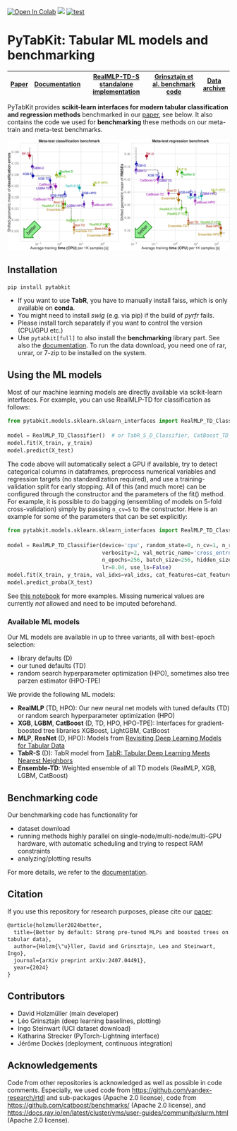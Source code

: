 [![Open In Colab](https://colab.research.google.com/assets/colab-badge.svg)](https://colab.research.google.com/github/dholzmueller/pytabkit/blob/main/examples/tutorial_notebook.ipynb)
[![](https://readthedocs.org/projects/pytabkit/badge/?version=latest&style=flat-default)](https://pytabkit.readthedocs.io/en/latest/)
[![test](https://github.com/dholzmueller/pytabkit/actions/workflows/testing.yml/badge.svg)](https://github.com/dholzmueller/pytabkit/actions/workflows/testing.yml)
# PyTabKit: Tabular ML models and benchmarking

[Paper](https://arxiv.org/abs/2407.04491) | [Documentation](https://pytabkit.readthedocs.io) | [RealMLP-TD-S standalone implementation](https://github.com/dholzmueller/realmlp-td-s_standalone)   | [Grinsztajn et al. benchmark code](https://github.com/LeoGrin/tabular-benchmark/tree/better_by_default) | [Data archive](https://doi.org/10.18419/darus-4255) |
| --- | --- |---------------------------------------------------------------------------------------------|---------------------------------------------------------------------------------------------------------------------------------------------------------------------------------------------------| --- |

PyTabKit provides **scikit-learn interfaces for modern tabular classification and regression methods**
benchmarked in our [paper](https://arxiv.org/abs/2407.04491), see below. 
It also contains the code we used for **benchmarking** these methods 
on our meta-train and meta-test benchmarks.

![Meta-test benchmark results](./figures/meta-test_benchmark_results.png)

## Installation

```commandline
pip install pytabkit
```
- If you want to use **TabR**, you have to manually install faiss, 
which is only available on **conda**.
- You might need to install *swig* (e.g. via pip) if the build of *pyrfr* fails.
- Please install torch separately if you want to control the version (CPU/GPU etc.)
- Use `pytabkit[full]` to also install the **benchmarking** library part. 
See also the [documentation](https://pytabkit.readthedocs.io). 
To run the data download, you need one of rar, unrar, or 7-zip 
to be installed on the system.

## Using the ML models
Most of our machine learning models are directly available via scikit-learn interfaces.
For example, you can use RealMLP-TD for classification as follows:

```python
from pytabkit.models.sklearn.sklearn_interfaces import RealMLP_TD_Classifier

model = RealMLP_TD_Classifier()  # or TabR_S_D_Classifier, CatBoost_TD_Classifier, etc.
model.fit(X_train, y_train)
model.predict(X_test)
```
The code above will automatically select a GPU if available, 
try to detect categorical columns in dataframes, 
preprocess numerical variables and regression targets (no standardization required),
and use a training-validation split for early stopping. 
All of this (and much more) can be configured through the constructor 
and the parameters of the fit() method. 
For example, it is possible to do bagging 
(ensembling of models on 5-fold cross-validation)
simply by passing `n_cv=5` to the constructor. 
Here is an example for some of the parameters that can be set explicitly:

```python
from pytabkit.models.sklearn.sklearn_interfaces import RealMLP_TD_Classifier

model = RealMLP_TD_Classifier(device='cpu', random_state=0, n_cv=1, n_refit=0,
                              verbosity=2, val_metric_name='cross_entropy',
                              n_epochs=256, batch_size=256, hidden_sizes=[256] * 3,
                              lr=0.04, use_ls=False)
model.fit(X_train, y_train, val_idxs=val_idxs, cat_features=cat_features)
model.predict_proba(X_test)
```
See [this notebook](https://colab.research.google.com/github/dholzmueller/pytabkit/blob/main/examples/tutorial_notebook.ipynb)
for more examples. Missing numerical values are currently *not* allowed and need to be imputed beforehand.

### Available ML models

Our ML models are available in up to three variants, all with best-epoch selection: 
- library defaults (D)
- our tuned defaults (TD)
- random search hyperparameter optimization (HPO), sometimes also tree parzen estimator (HPO-TPE)

We provide the following ML models:

- **RealMLP** (TD, HPO): Our new neural net models with tuned defaults (TD) 
or random search hyperparameter optimization (HPO)
- **XGB**, **LGBM**, **CatBoost** (D, TD, HPO, HPO-TPE): Interfaces for gradient-boosted 
tree libraries XGBoost, LightGBM, CatBoost
- **MLP**, **ResNet** (D, HPO): Models from [Revisiting Deep Learning Models for Tabular Data](https://proceedings.neurips.cc/paper_files/paper/2021/hash/9d86d83f925f2149e9edb0ac3b49229c-Abstract.html)
- **TabR-S** (D): TabR model from [TabR: Tabular Deep Learning Meets Nearest Neighbors](https://openreview.net/forum?id=rhgIgTSSxW)
- **Ensemble-TD**: Weighted ensemble of all TD models (RealMLP, XGB, LGBM, CatBoost)

## Benchmarking code

Our benchmarking code has functionality for
- dataset download
- running methods highly parallel on single-node/multi-node/multi-GPU hardware,
with automatic scheduling and trying to respect RAM constraints
- analyzing/plotting results

For more details, we refer to the [documentation](https://pytabkit.readthedocs.io).

## Citation

If you use this repository for research purposes, please cite our [paper](https://arxiv.org/abs/2407.04491):
```
@article{holzmuller2024better,
  title={Better by default: Strong pre-tuned MLPs and boosted trees on tabular data},
  author={Holzm{\"u}ller, David and Grinsztajn, Leo and Steinwart, Ingo},
  journal={arXiv preprint arXiv:2407.04491},
  year={2024}
}
```

## Contributors

- David Holzmüller (main developer)
- Léo Grinsztajn (deep learning baselines, plotting)
- Ingo Steinwart (UCI dataset download)
- Katharina Strecker (PyTorch-Lightning interface)
- Jérôme Dockès (deployment, continuous integration)

## Acknowledgements
Code from other repositories is acknowledged as well as possible in code comments. 
Especially, we used code from https://github.com/yandex-research/rtdl 
and sub-packages (Apache 2.0 license),
code from https://github.com/catboost/benchmarks/
(Apache 2.0 license), 
and https://docs.ray.io/en/latest/cluster/vms/user-guides/community/slurm.html 
(Apache 2.0 license).
